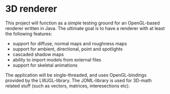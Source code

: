 # 3D renderer

This project will function as a simple testing ground for an OpenGL-based renderer written in Java. The ultimate goal is to have a renderer with at least the following features:
- support for diffuse, normal maps and roughness maps
- support for ambient, directional, point and spotlights
- cascaded shadow maps
- ability to import models from external files
- support for skeletal animations

The application will be single-threaded, and uses OpenGL-bindings provided by the LWJGL-library. The JOML-library is used for 3D-math related stuff (such as vectors, matrices,
interesections etc).
